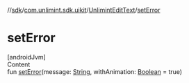 //[sdk](../../../index.md)/[com.unlimint.sdk.uikit](../index.md)/[UnlimintEditText](index.md)/[setError](set-error.md)



# setError  
[androidJvm]  
Content  
fun [setError](set-error.md)(message: [String](https://kotlinlang.org/api/latest/jvm/stdlib/kotlin/-string/index.html), withAnimation: [Boolean](https://kotlinlang.org/api/latest/jvm/stdlib/kotlin/-boolean/index.html) = true)  



